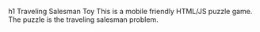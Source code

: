 h1 Traveling Salesman Toy
This is a mobile friendly HTML/JS puzzle game. The puzzle is the traveling salesman problem.
